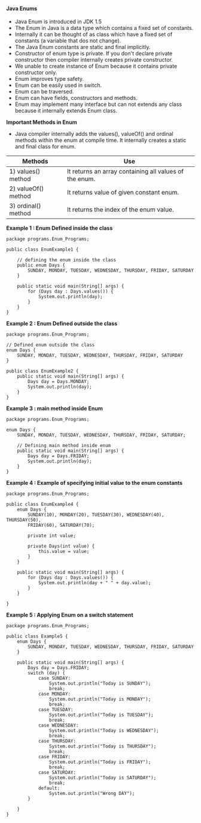 #### Java Enums
- Java Enum is introduced in JDK 1.5
- The Enum in Java is a data type which contains a fixed set of constants.
- Internally it can be thought of as class which have a fixed set of constants (a variable that dos not change). 
- The Java Enum constants are static and final implicitly.
- Constructor of enum type is private. If you don't declare private constructor then compiler internally creates private constructor.
- We unable to create instance of Enum because it contains private constructor only.
- Enum improves type safety.
- Enum can be easily used in switch.
- Enum can be traversed.
- Enum can have fields, constructors and methods.
- Enum may implement many interface but can not extends any class because it internally extends Enum class.

**Important Methods in Enum**
- Java compiler internally adds the values(), valueOf() and ordinal methods within the enum at compile time. It internally creates a static and final class for enum.
  
| **Methods**         | **Use**                                                |
| ------------------- | ------------------------------------------------------ |
| 1) values() method  | It returns an array containing all values of the enum. |
| 2) valueOf() method | It returns value of given constant enum.               |
| 3) ordinal() method | It returns the index of the enum value.                |

**Example 1 : Enum Defined inside the class**
```
package programs.Enum_Programs;

public class EnumExample1 {

    // defining the enum inside the class
    public enum Days {
        SUNDAY, MONDAY, TUESDAY, WEDNESDAY, THURSDAY, FRIDAY, SATURDAY
    }

    public static void main(String[] args) {
        for (Days day : Days.values()) {
            System.out.println(day);
        }
    }
}

```
**Example 2 : Enum Defined outside the class**
```
package programs.Enum_Programs;

// Defined enum outside the class 
enum Days {
    SUNDAY, MONDAY, TUESDAY, WEDNESDAY, THURSDAY, FRIDAY, SATURDAY
}

public class EnumExample2 {
    public static void main(String[] args) {
        Days day = Days.MONDAY;
        System.out.println(day);
    }
}

```
**Example 3 : main method inside Enum**
```
package programs.Enum_Programs;

enum Days {
    SUNDAY, MONDAY, TUESDAY, WEDNESDAY, THURSDAY, FRIDAY, SATURDAY;

    // Defining main method inside enum
    public static void main(String[] args) {
        Days day = Days.FRIDAY;
        System.out.println(day);
    }
}

```
**Example 4 : Example of specifying  initial value to the enum constants**
```
package programs.Enum_Programs;

public class EnumExample4 {
    enum Days {
        SUNDAY(10), MONDAY(20), TUESDAY(30), WEDNESDAY(40), THURSDAY(50),
        FRIDAY(60), SATURDAY(70);

        private int value;

        private Days(int value) {
            this.value = value;
        }
    }

    public static void main(String[] args) {
        for (Days day : Days.values()) {
            System.out.println(day + " " + day.value);
        }
    }

}

```
**Example 5 : Applying Enum on a switch statement**
```
package programs.Enum_Programs;

public class Example5 {
    enum Days {
        SUNDAY, MONDAY, TUESDAY, WEDNESDAY, THURSDAY, FRIDAY, SATURDAY
    }

    public static void main(String[] args) {
        Days day = Days.FRIDAY;
        switch (day) {
            case SUNDAY:
                System.out.println("Today is SUNDAY");
                break;
            case MONDAY:
                System.out.println("Today is MONDAY");
                break;
            case TUESDAY:
                System.out.println("Today is TUESDAY");
                break;
            case WEDNESDAY:
                System.out.println("Today is WEDNESDAY");
                break;
            case THURSDAY:
                System.out.println("Today is THURSDAY");
                break;
            case FRIDAY:
                System.out.println("Today is FRIDAY");
                break;
            case SATURDAY:
                System.out.println("Today is SATURDAY");
                break;
            default:
                System.out.println("Wrong DAY");
        }

    }
}
```